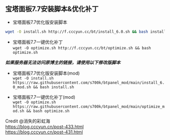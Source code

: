 ## 宝塔面板7.7安装脚本&优化补丁

* 宝塔面板7.7优化版安装脚本  
```bash
wget -O install.sh http://f.cccyun.cc/bt/install_6.0.sh && bash install.sh
```

* 宝塔面板7.7一键优化补丁  
`wget -O optimize.sh http://f.cccyun.cc/bt/optimize.sh && bash optimize.sh`

***如果服务器无法访问原博主的链接，请使用以下修改版脚本***

* 宝塔面板7.7优化版安装脚本(mod)  
`wget -O install.sh https://raw.githubusercontent.com/s700k/btpanel_mod/main/install_6.0_mod.sh && bash install.sh`

* 宝塔面板7.7一键优化补丁(mod)  
`wget -O optimize.sh https://raw.githubusercontent.com/s700k/btpanel_mod/main/optimize_mod.sh && bash optimize.sh`

Credit @消失的彩虹海  
https://blog.cccyun.cn/post-433.html  
https://blog.cccyun.cn/post-431.html
